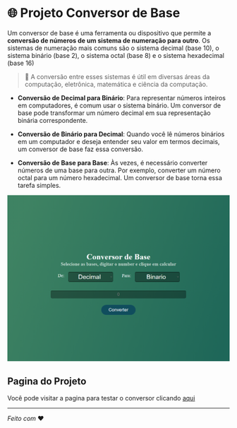 # :globe_with_meridians: Projeto Conversor de Base

Um conversor de base é uma ferramenta ou dispositivo que permite a **conversão de números de um sistema de numeração para outro**. Os sistemas de numeração mais comuns são o sistema decimal (base 10), o sistema binário (base 2), o sistema octal (base 8) e o sistema hexadecimal (base 16)

> :pushpin: A conversão entre esses sistemas é útil em diversas áreas da computação, eletrônica, matemática e ciência da computação.

- **Conversão de Decimal para Binário**: Para representar números inteiros em computadores, é comum usar o sistema binário. Um conversor de base pode transformar um número decimal em sua representação binária correspondente.

- **Conversão de Binário para Decimal**: Quando você lê números binários em um computador e deseja entender seu valor em termos decimais, um conversor de base faz essa conversão.

- **Conversão de Base para Base**: Às vezes, é necessário converter números de uma base para outra. Por exemplo, converter um número octal para um número hexadecimal. Um conversor de base torna essa tarefa simples.

![Sistema de Conversão de Bases](/images/Projeto_conversor_de_bases_wemersonnino.github.io.png "Tela do Sistema de Conversão de Bases")

## Pagina do Projeto

Você pode visitar a pagina para testar o conversor clicando [aqui](https://wemersonnino.github.io/conversor_de_base/)

----------------------------
_Feito com_ :heart: 